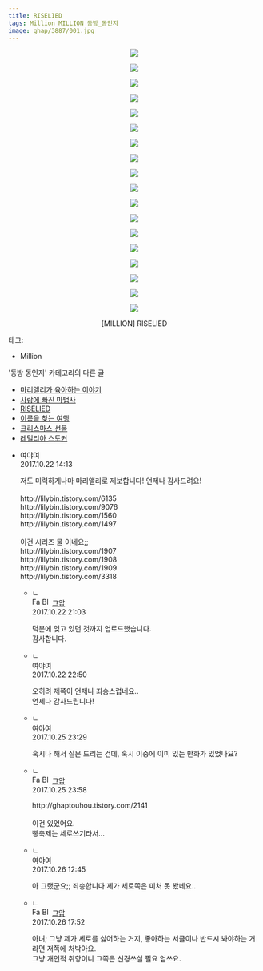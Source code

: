 ```yaml
---
title: RISELIED
tags: Million MILLION 동방_동인지
image: ghap/3887/001.jpg
---
```

<div class="article">
<p style="text-align: center; clear: none; float: none;"><img src="{{ site.nasurl }}/ghap/3887/001.jpg"/></p>
<p style="text-align: center; clear: none; float: none;"><img src="{{ site.nasurl }}/ghap/3887/002.jpg"/></p>
<p style="text-align: center; clear: none; float: none;"><img src="{{ site.nasurl }}/ghap/3887/003.jpg"/></p>
<p style="text-align: center; clear: none; float: none;"><img src="{{ site.nasurl }}/ghap/3887/004.jpg"/></p>
<p style="text-align: center; clear: none; float: none;"><img src="{{ site.nasurl }}/ghap/3887/005.jpg"/></p>
<p style="text-align: center; clear: none; float: none;"><img src="{{ site.nasurl }}/ghap/3887/006.jpg"/></p>
<p style="text-align: center; clear: none; float: none;"><img src="{{ site.nasurl }}/ghap/3887/007.jpg"/></p>
<p style="text-align: center; clear: none; float: none;"><img src="{{ site.nasurl }}/ghap/3887/008.jpg"/></p>
<p style="text-align: center; clear: none; float: none;"><img src="{{ site.nasurl }}/ghap/3887/009.jpg"/></p>
<p style="text-align: center; clear: none; float: none;"><img src="{{ site.nasurl }}/ghap/3887/010.jpg"/></p>
<p style="text-align: center; clear: none; float: none;"><img src="{{ site.nasurl }}/ghap/3887/011.jpg"/></p>
<p style="text-align: center; clear: none; float: none;"><img src="{{ site.nasurl }}/ghap/3887/012.jpg"/></p>
<p style="text-align: center; clear: none; float: none;"><img src="{{ site.nasurl }}/ghap/3887/013.jpg"/></p>
<p style="text-align: center; clear: none; float: none;"><img src="{{ site.nasurl }}/ghap/3887/014.jpg"/></p>
<p style="text-align: center; clear: none; float: none;"><img src="{{ site.nasurl }}/ghap/3887/015.jpg"/></p>
<p style="text-align: center; clear: none; float: none;"><img src="{{ site.nasurl }}/ghap/3887/016.jpg"/></p>
<p style="text-align: center; clear: none; float: none;"><img src="{{ site.nasurl }}/ghap/3887/017.jpg"/></p>
<p style="text-align: center; clear: none; float: none;"><img src="{{ site.nasurl }}/ghap/3887/018.jpg"/></p>
<p style="text-align: center; clear: none; float: none;">[MILLION] RISELIED</p>
</div><div class="tagTrail">
<p>태그: </p>
<ul>
<li>Million</li>
</ul>
</div><div class="another">
<p>'동방 동인지' 카테고리의 다른 글</p>
<ul>
<li><a href="/2017-10-22-ghap_3889">마리앨리가 육아하는 이야기</a></li>
<li><a href="/2017-10-22-ghap_3888">사랑에 빠진 마법사</a></li>
<li><a href="/2017-10-22-ghap_3887">RISELIED</a></li>
<li><a href="/2017-10-22-ghap_3886">이름을 찾는 여행</a></li>
<li><a href="/2017-10-22-ghap_3885">크리스마스 선물</a></li>
<li><a href="/2017-10-22-ghap_3884">레밀리아 스토커</a></li>
</ul>
</div><div class="cb_module cb_fluid">
<div class="cb_wrt cb_profile">
<div class="comment">
<ul>
<li class="cb_thumb_off" id="comment15111776">
<div class="cb_comment_area">
<div class="cb_info_area">
<div class="cb_section">
<span class="cb_nick_name">여야여</span>
</div>
<div class="cb_section">
<span class="cb_date">2017.10.22 14:13 </span>
</div>
</div>
<div class="cb_dsc_comment">
<p class="cb_dsc">
											저도 미력하게나마 마리앨리로 제보합니다! 언제나 감사드려요!<br/>
<br/>
http://lilybin.tistory.com/6135<br/>
http://lilybin.tistory.com/9076<br/>
http://lilybin.tistory.com/1560<br/>
http://lilybin.tistory.com/1497<br/>
<br/>
이건 시리즈 물 이네요;;<br/>
http://lilybin.tistory.com/1907<br/>
http://lilybin.tistory.com/1908<br/>
http://lilybin.tistory.com/1909<br/>
http://lilybin.tistory.com/3318
										</p>
</div>
<ul>
<li class="cb_thumb_off" id="comment15111992">
<span class="cb_bu_subnode">ㄴ</span>
<div class="cb_comment_area">
<div class="cb_info_area">
<div class="cb_section">
<span class="cb_nick_name"><img alt="Favicon of https://ghaptouhou.tistory.com" height="16" onerror="this.onerror=null;this.parentNode.removeChild(this)" src="https://ghaptouhou.tistory.com/favicon.ico" width="16"/> <img alt="BlogIcon" height="16" onerror="this.parentNode.removeChild(this)" src="https://ghaptouhou.tistory.com/index.gif" width="16"/> <a href="https://ghaptouhou.tistory.com" onclick="return openLinkInNewWindow(this)"> 그압</a><span class="tistoryProfileLayerTrigger" onclick='TistoryProfile.show(event, this, {"title":"\uc800\uae30 \uc774\uac70 \ub098\uc911\uc5d0 \uc218\uc815 \uac00\ub2a5\ud558\ub098\uc694","url":"https:\/\/ghap.tistory.com","nickname":"\uadf8\uc555","items":[]}); return false;'></span></span>
</div>
<div class="cb_section">
<span class="cb_date">2017.10.22 21:03 </span>
</div>
</div>
<div class="cb_dsc_comment">
<p class="cb_dsc">
																덕분에 잊고 있던 것까지 업로드했습니다.<br/>
감사합니다.
															</p>
</div>
</div>
</li>
<li class="cb_thumb_off" id="comment15112083">
<span class="cb_bu_subnode">ㄴ</span>
<div class="cb_comment_area">
<div class="cb_info_area">
<div class="cb_section">
<span class="cb_nick_name">여야여</span>
</div>
<div class="cb_section">
<span class="cb_date">2017.10.22 22:50 </span>
</div>
</div>
<div class="cb_dsc_comment">
<p class="cb_dsc">
																오히려 제쪽이 언제나 죄송스럽네요..<br/>
언제나 감사드립니다!
															</p>
</div>
</div>
</li>
<li class="cb_thumb_off" id="comment15114439">
<span class="cb_bu_subnode">ㄴ</span>
<div class="cb_comment_area">
<div class="cb_info_area">
<div class="cb_section">
<span class="cb_nick_name">여야여</span>
</div>
<div class="cb_section">
<span class="cb_date">2017.10.25 23:29 </span>
</div>
</div>
<div class="cb_dsc_comment">
<p class="cb_dsc">
																혹시나 해서 질문 드리는 건데, 혹시 이중에 이미 있는 만화가 있었나요?
															</p>
</div>
</div>
</li>
<li class="cb_thumb_off" id="comment15114453">
<span class="cb_bu_subnode">ㄴ</span>
<div class="cb_comment_area">
<div class="cb_info_area">
<div class="cb_section">
<span class="cb_nick_name"><img alt="Favicon of https://ghaptouhou.tistory.com" height="16" onerror="this.onerror=null;this.parentNode.removeChild(this)" src="https://ghaptouhou.tistory.com/favicon.ico" width="16"/> <img alt="BlogIcon" height="16" onerror="this.parentNode.removeChild(this)" src="https://ghaptouhou.tistory.com/index.gif" width="16"/> <a href="https://ghaptouhou.tistory.com" onclick="return openLinkInNewWindow(this)"> 그압</a><span class="tistoryProfileLayerTrigger" onclick='TistoryProfile.show(event, this, {"title":"\uc800\uae30 \uc774\uac70 \ub098\uc911\uc5d0 \uc218\uc815 \uac00\ub2a5\ud558\ub098\uc694","url":"https:\/\/ghap.tistory.com","nickname":"\uadf8\uc555","items":[]}); return false;'></span></span>
</div>
<div class="cb_section">
<span class="cb_date">2017.10.25 23:58 </span>
</div>
</div>
<div class="cb_dsc_comment">
<p class="cb_dsc">
																http://ghaptouhou.tistory.com/2141<br/>
<br/>
이건 있었어요.<br/>
빵축제는 세로쓰기라서...
															</p>
</div>
</div>
</li>
<li class="cb_thumb_off" id="comment15114859">
<span class="cb_bu_subnode">ㄴ</span>
<div class="cb_comment_area">
<div class="cb_info_area">
<div class="cb_section">
<span class="cb_nick_name">여야여</span>
</div>
<div class="cb_section">
<span class="cb_date">2017.10.26 12:45 </span>
</div>
</div>
<div class="cb_dsc_comment">
<p class="cb_dsc">
																아 그랬군요;; 죄송합니다 제가 세로쪽은 미처 못 봤네요..
															</p>
</div>
</div>
</li>
<li class="cb_thumb_off" id="comment15115081">
<span class="cb_bu_subnode">ㄴ</span>
<div class="cb_comment_area">
<div class="cb_info_area">
<div class="cb_section">
<span class="cb_nick_name"><img alt="Favicon of https://ghaptouhou.tistory.com" height="16" onerror="this.onerror=null;this.parentNode.removeChild(this)" src="https://ghaptouhou.tistory.com/favicon.ico" width="16"/> <img alt="BlogIcon" height="16" onerror="this.parentNode.removeChild(this)" src="https://ghaptouhou.tistory.com/index.gif" width="16"/> <a href="https://ghaptouhou.tistory.com" onclick="return openLinkInNewWindow(this)"> 그압</a><span class="tistoryProfileLayerTrigger" onclick='TistoryProfile.show(event, this, {"title":"\uc800\uae30 \uc774\uac70 \ub098\uc911\uc5d0 \uc218\uc815 \uac00\ub2a5\ud558\ub098\uc694","url":"https:\/\/ghap.tistory.com","nickname":"\uadf8\uc555","items":[]}); return false;'></span></span>
</div>
<div class="cb_section">
<span class="cb_date">2017.10.26 17:52 </span>
</div>
</div>
<div class="cb_dsc_comment">
<p class="cb_dsc">
																아녀; 그냥 제가 세로를 싫어하는 거지, 좋아하는 서클이나 반드시 봐야하는 거라면 저쪽에 처박아요.<br/>
그냥 개인적 취향이니 그쪽은 신경쓰실 필요 엄쓰요.
															</p>
</div>
</div>
</li>
</ul>
</div></li>
</ul>
</div>
</div><!-- commentList close -->
</div>
